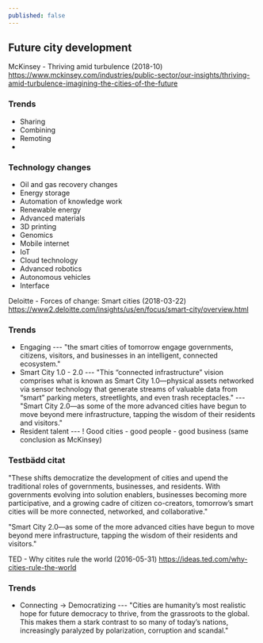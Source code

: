 ```yaml
---
published: false
---
```

## Future city development

McKinsey - Thriving amid turbulence (2018-10)
https://www.mckinsey.com/industries/public-sector/our-insights/thriving-amid-turbulence-imagining-the-cities-of-the-future 
### Trends
- Sharing
- Combining
- Remoting
- 

### Technology changes
- Oil and gas recovery changes
- Energy storage
- Automation of knowledge work
- Renewable energy
- Advanced materials
- 3D printing
- Genomics
- Mobile internet
- IoT
- Cloud technology
- Advanced robotics
- Autonomous vehicles
- Interface 

Deloitte - Forces of change: Smart cities (2018-03-22)
https://www2.deloitte.com/insights/us/en/focus/smart-city/overview.html
### Trends
- Engaging
--- "the smart cities of tomorrow engage governments, citizens, visitors, and businesses in an intelligent, connected ecosystem."
- Smart City 1.0 - 2.0
--- "This “connected infrastructure” vision comprises what is known as Smart City 1.0—physical assets networked via sensor technology that generate streams of valuable data from “smart” parking meters, streetlights, and even trash receptacles."
--- "Smart City 2.0—as some of the more advanced cities have begun to move beyond mere infrastructure, tapping the wisdom of their residents and visitors."
- Resident talent
--- ! Good cities - good people - good business (same conclusion as McKinsey)

### Testbädd citat
"These shifts democratize the development of cities and upend the traditional roles of governments, businesses, and residents. With governments evolving into solution enablers, businesses becoming more participative, and a growing cadre of citizen co-creators, tomorrow’s smart cities will be more connected, networked, and collaborative."

"Smart City 2.0—as some of the more advanced cities have begun to move beyond mere infrastructure, tapping the wisdom of their residents and visitors."

TED - Why citites rule the world (2016-05-31)
https://ideas.ted.com/why-cities-rule-the-world
### Trends
- Connecting -> Democratizing
--- "Cities are humanity’s most realistic hope for future democracy to thrive, from the grassroots to the global. This makes them a stark contrast to so many of today’s nations, increasingly paralyzed by polarization, corruption and scandal."


